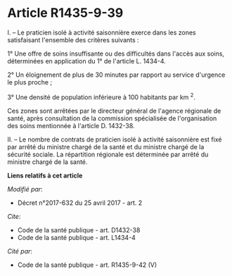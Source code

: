 # Article R1435-9-39

I. – Le praticien isolé à activité saisonnière exerce dans les zones satisfaisant l'ensemble des critères suivants : 

1° Une offre de soins insuffisante ou des difficultés dans l'accès aux soins, déterminées en application du 1° de l'article
L. 1434-4.

2° Un éloignement de plus de 30 minutes par rapport au service d'urgence le plus proche ; 

3° Une densité de population inférieure à 100 habitants par km 
  <sup>2</sup>. 

Ces zones sont arrêtées par le directeur général de l'agence régionale de santé, après consultation de la commission
spécialisée de l'organisation des soins mentionnée à l'article D. 1432-38. 

II. – Le nombre de contrats de praticien isolé à activité saisonnière est fixé par arrêté du ministre chargé de la santé et
du ministre chargé de la sécurité sociale. La répartition régionale est déterminée par arrêté du ministre chargé de la santé.

**Liens relatifs à cet article**

_Modifié par_:

  - Décret n°2017-632 du 25 avril 2017 - art. 2

_Cite_:

  - Code de la santé publique - art. D1432-38
  - Code de la santé publique - art. L1434-4

_Cité par_:

  - Code de la santé publique - art. R1435-9-42 (V)
